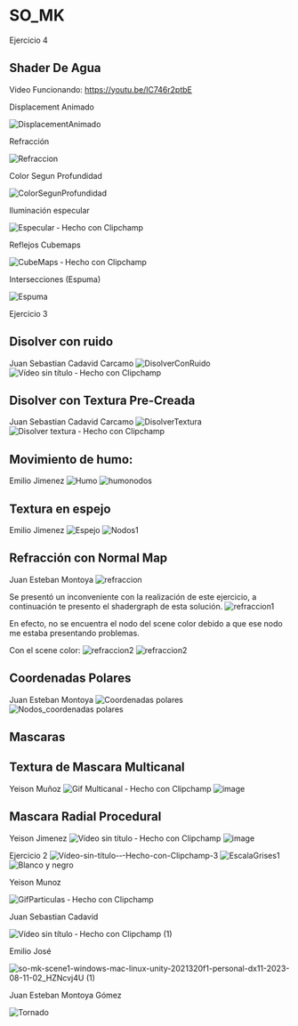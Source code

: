 # SO_MK
Ejercicio 4

## Shader De Agua

Video Funcionando: https://youtu.be/lC746r2ptbE

Displacement Animado

![DisplacementAnimado](https://github.com/juansecadavid/SO_MK/assets/71040945/9749e2fd-cf06-4fac-a068-55e8e96ef199)

Refracción

![Refraccion](https://github.com/juansecadavid/SO_MK/assets/71040945/5671d530-b2a5-428e-801e-3ecf67984c24)


Color Segun Profundidad

![ColorSegunProfundidad](https://github.com/juansecadavid/SO_MK/assets/71040945/076f89d8-380b-4c04-97bf-d6e2e31cfca5)

Iluminación especular

![Especular ‐ Hecho con Clipchamp](https://github.com/juansecadavid/SO_MK/assets/71040945/6ce44a28-5997-45ba-8d9d-148ce752c30e)


Reflejos Cubemaps

![CubeMaps ‐ Hecho con Clipchamp](https://github.com/juansecadavid/SO_MK/assets/71040945/3bdf47b1-cf7d-48b4-978f-e7a9caa4383c)

Intersecciones (Espuma)

![Espuma](https://github.com/juansecadavid/SO_MK/assets/71040945/f364ebfa-b2fb-490e-8340-63dc00d53708)


Ejercicio 3

## Disolver con ruido
Juan Sebastian Cadavid Carcamo
![DisolverConRuido](https://github.com/juansecadavid/SO_MK/assets/71040945/39500a30-4c34-431b-bce5-d4a1c418317d)
![Vídeo sin título ‐ Hecho con Clipchamp](https://github.com/juansecadavid/SO_MK/assets/71040945/2cda108e-42cb-40d1-866e-2cdcf737f7de)



## Disolver con Textura Pre-Creada
Juan Sebastian Cadavid Carcamo
![DisolverTextura](https://github.com/juansecadavid/SO_MK/assets/71040945/9ad827a2-0ff0-48ce-a244-4e96c0137ae4)
![Disolver textura ‐ Hecho con Clipchamp](https://github.com/juansecadavid/SO_MK/assets/71040945/b728cb54-8aca-48dd-b268-590d61952545)

## Movimiento de humo: 
Emilio Jimenez
![Humo](https://github.com/juansecadavid/SO_MK/assets/94581304/70a38a48-23da-4eb7-a161-cd83fc53b642)
![humonodos](https://github.com/juansecadavid/SO_MK/assets/94581304/5f7fcde1-fee6-4965-8940-e523245c4fa8)

## Textura en espejo
Emilio Jimenez
![Espejo](https://github.com/juansecadavid/SO_MK/assets/94581304/232b259d-c681-4e28-bc61-2c98ba7c3179)
![Nodos1](https://github.com/juansecadavid/SO_MK/assets/94581304/07648c76-fa16-419b-94d5-67edc5b266ea)

## Refracción con Normal Map
Juan Esteban Montoya
![refraccion](https://github.com/juansecadavid/SO_MK/assets/88934554/5389bcd0-23c2-4440-9cd5-447dcaf5af90)

Se presentó un inconveniente con la realización de este ejercicio, a continuación te presento el shadergraph de esta solución.
![refraccion1](https://github.com/juansecadavid/SO_MK/assets/88934554/b850998f-a398-406a-b675-5c7d5cd8db9e)

En efecto, no se encuentra el nodo del scene color debido a que ese nodo me estaba presentando problemas.

Con el scene color:
![refraccion2](https://github.com/juansecadavid/SO_MK/assets/88934554/5e1b2a1e-60fd-4246-babc-71762cd8b093)
![refraccion2](https://github.com/juansecadavid/SO_MK/assets/88934554/a11d879f-e8a6-4d9e-954d-9c62a199941e)




## Coordenadas Polares
Juan Esteban Montoya
![Coordenadas polares](https://github.com/juansecadavid/SO_MK/assets/88934554/74e1d541-2b48-4e7b-9be3-98ea4f9aa27a)
![Nodos_coordenadas polares](https://github.com/juansecadavid/SO_MK/assets/88934554/ea4df37d-4bdc-4c18-98ce-7b8d67f3b066)




## Mascaras


## Textura de Mascara Multicanal
Yeison Muñoz
![Gif Multicanal ‐ Hecho con Clipchamp](https://github.com/juansecadavid/SO_MK/assets/81535891/74566377-d587-4d46-8512-3b9880434a3c)
![image](https://github.com/juansecadavid/SO_MK/assets/81535891/38e02ffd-b598-4a5f-8fbc-9e7976d8f610)


## Mascara Radial Procedural
Yeison Jimenez
![Vídeo sin título ‐ Hecho con Clipchamp](https://github.com/juansecadavid/SO_MK/assets/81535891/bbb46c58-c97a-479d-bfe2-d87b2276eebb)
![image](https://github.com/juansecadavid/SO_MK/assets/81535891/10069457-2766-4d8c-b4e2-119c0d6a9df1)

Ejercicio 2
![Vídeo-sin-título-‐-Hecho-con-Clipchamp-_3_](https://github.com/juansecadavid/SO_MK/assets/71040945/e7d02691-81a3-48f8-a45d-3f187ec4b537)
![EscalaGrises1](https://github.com/juansecadavid/SO_MK/assets/71040945/5ccd6bc8-ffa0-448e-9c06-dc98f84d00df)
![Blanco y negro](https://github.com/juansecadavid/SO_MK/assets/88934554/37d53266-67a3-429b-bcd9-43a04b089e1d)



Yeison Munoz


![GifParticulas ‐ Hecho con Clipchamp](https://github.com/juansecadavid/SO_MK/assets/81535891/5fb53cad-1129-4339-b9e8-7decfb0788f8)




Juan Sebastian Cadavid


![Vídeo sin título ‐ Hecho con Clipchamp (1)](https://github.com/juansecadavid/SO_MK/assets/71040945/75ef25d1-59a3-43cb-82fd-031ac942ebf5)



Emilio José


![so-mk-scene1-windows-mac-linux-unity-2021320f1-personal-dx11-2023-08-11-02_HZNcvj4U (1)](https://github.com/juansecadavid/SO_MK/assets/94581304/bc69c85a-f4c9-4340-b45c-4d4bbd558898)



Juan Esteban Montoya Gómez




![Tornado](https://github.com/juansecadavid/SO_MK/assets/88934554/4b4dd451-aaaa-45e1-b1e1-3d028f6e9c58)
